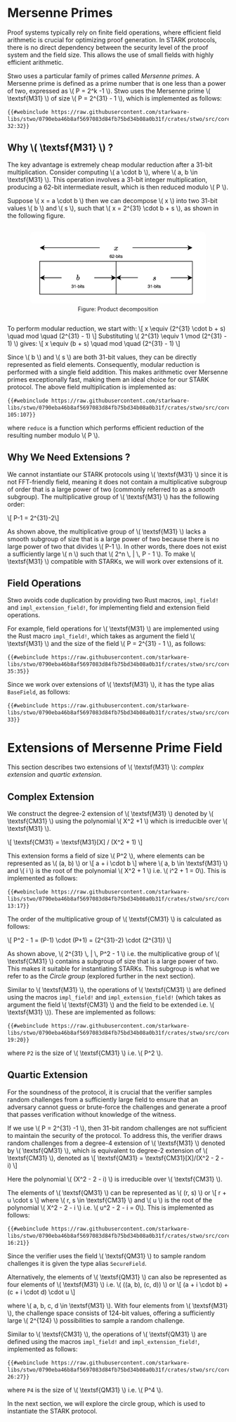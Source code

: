 # Mersenne Primes

Proof systems typically rely on finite field operations, where efficient field arithmetic is crucial for optimizing proof generation. In STARK protocols, there is no direct dependency between the security level of the proof system and the field size. This allows the use of small fields with highly efficient arithmetic.

Stwo uses a particular family of primes called _Mersenne primes_. A Mersenne prime is defined as a prime number that is one less than a power of two, expressed as \\( P = 2^k -1 \\). Stwo uses the Mersenne prime \\( \textsf{M31} \\) of size \\( P = 2^{31} - 1 \\), which is implemented as follows:
```rust,no_run,noplayground
{{#webinclude https://raw.githubusercontent.com/starkware-libs/stwo/0790eba46b8af5697083d84fb75bd34b08a0b31f/crates/stwo/src/core/fields/m31.rs 32:32}}
```

## Why \\( \textsf{M31} \\) ?

The key advantage is extremely cheap modular reduction after a 31-bit multiplication. Consider computing \\( a \cdot b \\), where \\( a, b \in \textsf{M31} \\). This operation involves a 31-bit integer multiplication, producing a 62-bit intermediate result, which is then reduced modulo \\( P \\).

Suppose \\( x = a \cdot b \\) then we can decompose \\( x \\) into two 31-bit values \\( b \\) and \\( s \\), such that \\( x = 2^{31} \cdot b + s \\), as shown in the following figure.

<div style="text-align: center;">
    <figure id="fig-mersenne-prod" style="display: inline-block;">
    <img src="./figures/mersenne-mult.svg" width="400px" style="border-radius: 8px;" />
        <figcaption><span style="font-size: 0.9em">Figure: Product decomposition</span></figcaption>
    </figure>
</div>

To perform modular reduction, we start with:
\\[ x \equiv (2^{31} \cdot b + s) \quad mod \quad (2^{31} - 1) \\]
Substituting \\( 2^{31} \equiv 1 \mod (2^{31} - 1) \\) gives:
\\[ x \equiv (b + s) \quad mod \quad (2^{31} - 1) \\]

Since \\( b \\) and \\( s \\) are both 31-bit values, they can be directly represented as field elements. Consequently, modular reduction is performed with a single field addition. This makes arithmetic over Mersenne primes exceptionally fast, making them an ideal choice for our STARK protocol. The above field multiplication is implemented as:
```rust,no_run,noplayground
{{#webinclude https://raw.githubusercontent.com/starkware-libs/stwo/0790eba46b8af5697083d84fb75bd34b08a0b31f/crates/stwo/src/core/fields/m31.rs 105:107}}
```
where `reduce` is a function which performs efficient reduction of the resulting number modulo \\( P \\).

## Why We Need Extensions ?

We cannot instantiate our STARK protocols using \\( \textsf{M31} \\) since it is not FFT-friendly field, meaning it does not contain a multiplicative subgroup of order that is a large power of two (commonly referred to as a _smooth_ subgroup). The multiplicative group of \\( \textsf{M31} \\) has the following order:

\\[ P-1 = 2^{31}-2\\]

As shown above, the multiplicative group of \\( \textsf{M31} \\) lacks a smooth subgroup of size that is a large power of two because there is no large power of two that divides \\( P-1 \\). In other words, there does not exist a sufficiently large \\( n \\) such that \\( 2^n \\, | \\, P - 1 \\). To make \\( \textsf{M31} \\) compatible with STARKs, we will work over extensions of it.

## Field Operations
Stwo avoids code duplication by providing two Rust macros, `impl_field!` and `impl_extension_field!`, for implementing field and extension field operations.


For example, field operations for \\( \textsf{M31} \\) are implemented using the Rust macro `impl_field!`, which takes as argument the field \\( \textsf{M31} \\) and the size of the field \\( P = 2^{31} - 1 \\), as follows:
```rust,no_run,noplayground
{{#webinclude https://raw.githubusercontent.com/starkware-libs/stwo/0790eba46b8af5697083d84fb75bd34b08a0b31f/crates/stwo/src/core/fields/m31.rs 35:35}}
```


Since we work over extensions of \\( \textsf{M31} \\), it has the type alias `BaseField`, as follows:
```rust,no_run,noplayground
{{#webinclude https://raw.githubusercontent.com/starkware-libs/stwo/0790eba46b8af5697083d84fb75bd34b08a0b31f/crates/stwo/src/core/fields/m31.rs 33}}
```


# Extensions of Mersenne Prime Field

This section describes two extensions of \\( \textsf{M31} \\): _complex extension_ and _quartic extension_.

## Complex Extension

We construct the degree-2 extension of \\( \textsf{M31} \\) denoted by \\( \textsf{CM31} \\) using the polynomial \\( X^2 +1 \\) which is irreducible over \\( \textsf{M31} \\).

\\[ \textsf{CM31} = \textsf{M31}[X] / (X^2 + 1) \\] 

This extension forms a field of size \\( P^2 \\), where elements can be represented as \\( (a, b) \\) or 
\\[ a + i \cdot b \\] 
where \\( a, b \in \textsf{M31} \\) and \\( i \\) is the root of the polynomial \\( X^2 + 1 \\) i.e. \\( i^2 + 1 = 0\\). This is implemented as follows:
```rust,no_run,noplayground
{{#webinclude https://raw.githubusercontent.com/starkware-libs/stwo/0790eba46b8af5697083d84fb75bd34b08a0b31f/crates/stwo/src/core/fields/cm31.rs 13:17}}
```

The order of the multiplicative group of \\( \textsf{CM31} \\) is calculated as follows:

\\[  P^2 - 1 = (P-1) \cdot (P+1) = (2^{31}-2) \cdot (2^{31}) \\]

As shown above, \\( 2^{31} \\, | \\, P^2 - 1 \\) i.e. the multiplicative group of \\( \textsf{CM31} \\) contains a subgroup of size that is a large power of two. This makes it suitable for instantiating STARKs. This subgroup is what we refer to as the _Circle group_ (explored further in the next section).

Similar to \\( \textsf{M31} \\), the operations of \\( \textsf{CM31} \\) are defined using the macros `impl_field!` and `impl_extension_field!` (which takes as argument the field \\( \textsf{CM31} \\) and the field to be extended i.e. \\( \textsf{M31} \\)). These are implemented as follows:
```rust,no_run,noplayground
{{#webinclude https://raw.githubusercontent.com/starkware-libs/stwo/0790eba46b8af5697083d84fb75bd34b08a0b31f/crates/stwo/src/core/fields/cm31.rs 19:20}}
```
where `P2` is the size of \\( \textsf{CM31} \\) i.e. \\( P^2 \\).


## Quartic Extension
For the soundness of the protocol, it is crucial that the verifier samples random challenges from a sufficiently large field to ensure that an adversary cannot guess or brute-force the challenges and generate a proof that passes verification without knowledge of the witness.

If we use \\( P = 2^{31} -1 \\), then 31-bit random challenges are not sufficient to maintain the security of the protocol. To address this, the verifier draws random challenges from a degree-4 extension of \\( \textsf{M31} \\) denoted by \\( \textsf{QM31} \\), which is equivalent to degree-2 extension of \\( \textsf{CM31} \\), denoted as 
\\[ \textsf{QM31} = \textsf{CM31}[X]/(X^2 - 2 - i) \\]

Here the polynomial \\( (X^2 - 2 - i) \\) is irreducible over \\( \textsf{CM31} \\).

The elements of \\( \textsf{QM31} \\) can be represented as \\( (r, s) \\) or 
\\[ r + u \cdot s \\] 
where \\( r, s \in \textsf{CM31} \\) and \\( u \\) is the root of the polynomial \\( X^2 - 2 - i \\) i.e. \\( u^2 - 2 - i = 0\\). This is implemented as follows:
```rust,no_run,noplayground
{{#webinclude https://raw.githubusercontent.com/starkware-libs/stwo/0790eba46b8af5697083d84fb75bd34b08a0b31f/crates/stwo/src/core/fields/qm31.rs 16:21}}
```

Since the verifier uses the field \\( \textsf{QM31} \\) to sample random challenges it is given the type alias `SecureField`.

Alternatively, the elements of \\( \textsf{QM31} \\) can also be represented as four elements of \\( \textsf{M31} \\) i.e. \\( ((a, b), (c, d)) \\) or 
\\[ (a + i \cdot b) + (c + i \cdot d) \cdot u \\] 

where \\( a, b, c, d \in \textsf{M31} \\). With four elements from \\( \textsf{M31} \\), the challenge space consists of 124-bit values, offering a sufficiently large \\( 2^{124} \\) possibilities to sample a random challenge.

Similar to \\( \textsf{CM31} \\), the operations of \\( \textsf{QM31} \\) are defined using the macros `impl_field!` and `impl_extension_field!`, implemented as follows:
```rust,no_run,noplayground
{{#webinclude https://raw.githubusercontent.com/starkware-libs/stwo/0790eba46b8af5697083d84fb75bd34b08a0b31f/crates/stwo/src/core/fields/qm31.rs 26:27}}
```
where `P4` is the size of \\( \textsf{QM31} \\) i.e. \\( P^4 \\).

In the next section, we will explore the circle group, which is used to instantiate the STARK protocol.
